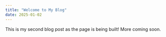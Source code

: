 ```yaml
---
title: "Welcome to My Blog"
date: 2025-01-02
---
```


This is my second blog post as the page is being built! More coming soon.
